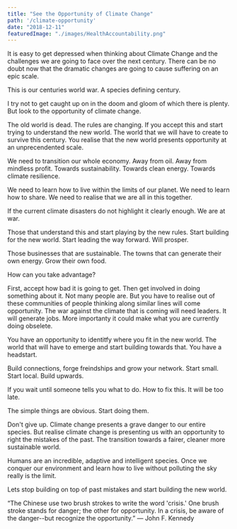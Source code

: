 ```yaml
---
title: "See the Opportunity of Climate Change"
path: '/climate-opportunity'
date: "2018-12-11"
featuredImage: "./images/HealthAccountability.png"  
---
```


It is easy to get depressed when thinking about Climate Change and the challenges we are going to face over the next century. There can be no doubt now that the dramatic changes are going to cause suffering on an epic scale.

This is our centuries world war. A species defining century. 

I try not to get caught up on in the doom and gloom of which there is plenty. But look to the opportunity of climate change.

The old world is dead. The rules are changing. If you accept this and start trying to understand the new world. The world that we will have to create to survive this century. You realise that the new world presents opportunity at an unprecendented scale.

We need to transition our whole economy. Away from oil. Away from mindless profit. Towards sustainability. Towards clean energy. Towards climate resilience.

We need to learn how to live within the limits of our planet. We need to learn how to share. We need to realise that we are all in this together. 

If the current climate disasters do not highlight it clearly enough. We are at war.

Those that understand this and start playing by the new rules. Start building for the new world. Start leading the way forward. Will prosper.

Those businesses that are sustainable. The towns that can generate their own energy. Grow their own food.

How can you take advantage?

First, accept how bad it is going to get. Then get involved in doing something about it. Not many people are. But you have to realise out of these communities of people thinking along similar lines will come opportunity. The war against the climate that is coming will need leaders. It will generate jobs. More importanty it could make what you are currently doing obselete.

You have an opportunity to identitfy where you fit in the new world. The world that will have to emerge and start building towards that. You have a headstart.

Build connections, forge freindships and grow your network. Start small. Start local. Build upwards.

If you wait until someone tells you what to do. How to fix this. It will be too late.

The simple things are obvious. Start doing them.

Don't give up. Climate change presents a grave danger to our entire species. But realise climate change is presenting us with an opportunity to right the mistakes of the past. The transition towards a fairer, cleaner more sustainable world.

Humans are  an incredible, adaptive and intelligent species. Once we conquer our environment and learn how to live without polluting the sky really is the limit. 

Lets stop building on top of past mistakes and start building the new world. 

“The Chinese use two brush strokes to write the word 'crisis.' One brush stroke stands for danger; the other for opportunity. In a crisis, be aware of the danger--but recognize the opportunity.”
― John F. Kennedy 